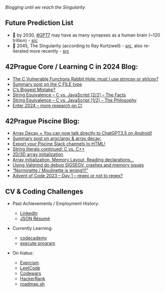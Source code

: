 _Blogging until we reach the Singularity_

## Future Prediction List
- 🤖 by 2030, [#GPT7](https://x.com/search?q=%23GPT7&f=live) may have as many synapses as a human brain (~120 trillion) - [src](https://twitter.com/hodlipson/status/1608887008436555777?lang=en)
- 🦾 2045, The Singularity (according to Ray Kurtzweil) - [src](https://en.wikipedia.org/wiki/The_Singularity_Is_Near), also re-iterated more recently - [src](https://en.wikipedia.org/wiki/The_Singularity_Is_Nearer)

## 42Prague Core / Learning C in 2024 Blog:
- [The C Vulnerable Functions Rabbit Hole: must I use strncpy or strlcpy?](https://cprogramming2024.wordpress.com/2025/03/09/the-c-vulnerable-functions-rabbit-hole-must-i-use-strncpy-or-strlcpy/)
- [Summary post on the C FILE type](https://cprogramming2024.wordpress.com/2024/11/26/summary-post-on-the-c-file-type/)
- [C’s Biggest Mistake?](https://cprogramming2024.wordpress.com/2024/01/29/cs-biggest-mistake/)
- [String Equivalence – C vs. JavaScript [2/2] – The Facts](https://cprogramming2024.wordpress.com/2024/01/26/a-a-this-is-false-what-is-this-insanity/)
- [String Equivalence – C vs. JavaScript [1/2] – The Philosophy](https://cprogramming2024.wordpress.com/2024/01/23/string-equivalence-c-vs-javascript-1-2-the-philosophy/)
- [Enter 2024 – more research on C!](https://cprogramming2024.wordpress.com/2024/01/04/enter-2024-more-research-on-c/)

## 42Prague Piscine Blog:
- [Array Decay + You can now talk directly to ChatGPT3.5 on Android!](https://piscine42prague.wordpress.com/2024/01/03/array-decay-you-can-now-talk-directly-to-chatgpt3-5-on-android/)
- [Summary post on argc/argv & array decay:](https://piscine42prague.wordpress.com/2023/12/29/summary-post-on-argc-argv-more-on-decay/)
- [Export your Piscine Slack channels to HTML!](https://piscine42prague.wordpress.com/2023/12/28/export-your-piscine-slack-channels-to-html/)
- [String literals continued: C vs. C++](https://piscine42prague.wordpress.com/2023/12/27/string-literals-continued-c-vs-c/)
- [2D/3D array initialization](https://piscine42prague.wordpress.com/2023/12/19/2d-3d-array-initialization/)
- [Array initialization, Memory Layout, Reading declarations…](https://piscine42prague.wordpress.com/2023/12/18/array-initialization-memory-layout-reading-declarations/)
- [Using Valgrind do debug SIGSEGV, crashes and memory issues](https://piscine42prague.wordpress.com/2023/12/18/using-valgrind-do-debug-sigsegv-crashes-and-memory-issues/)
- [“Norminette / Moulinette is wrong!!!”](https://piscine42prague.wordpress.com/2023/12/03/norminette-moulinette-is-wrong/)
- [Advent of Code 2023 – Day 1 – regex or not to regex?](https://piscine42prague.wordpress.com/2023/12/03/advent-of-code-2023-day-1-regex-or-not-to-regex/)

## CV & Coding Challenges
- Past Achievements / Employment History:
  - [LinkedIn](https://www.linkedin.com/in/orbanbalage)
  - [JSON Résumé](https://registry.jsonresume.org/orbanbalage)

- Currently Learning:
  - [codecademy](https://www.codecademy.com/profiles/orbanbalage)
  - [execute program](https://www.executeprogram.com/)
 
- On hiatus:
  - [Exercism](https://exercism.org/profiles/orbanbalage)
  - [LeetCode](https://leetcode.com/u/orbanbalage/)
  - [Codewars](https://www.codewars.com/users/orbanbalage)
  - [HackerRank](https://www.hackerrank.com/profile/orbanbalage)
  - [roadmap.sh](https://roadmap.sh/u/orbanbalage)
